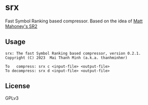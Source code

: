 # srx
Fast Symbol Ranking based compressor. Based on the idea of [Matt Mahoney's SR2](http://mattmahoney.net/dc/#sr2)

## Usage

```
srx: The fast Symbol Ranking based compressor, version 0.2.1.
Copyright (C) 2023  Mai Thanh Minh (a.k.a. thanhminhmr)

To   compress: srx c <input-file> <output-file>
To decompress: srx d <input-file> <output-file>
```

## License

GPLv3
